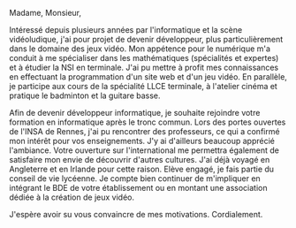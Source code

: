 Madame, Monsieur,

Intéressé depuis plusieurs années par l'informatique et la scène vidéoludique, j'ai pour projet de devenir développeur, plus particulièrement dans le domaine des jeux vidéo. Mon appétence pour le numérique m'a conduit à me spécialiser dans les mathématiques (spécialités et expertes) et à étudier la NSI en terminale. J'ai pu mettre à profit mes connaissances en effectuant la programmation d'un site web et d'un jeu vidéo. En parallèle, je participe aux cours de la spécialité LLCE terminale, à l'atelier cinéma et pratique le badminton et la guitare basse.

Afin de devenir développeur informatique, je souhaite rejoindre votre formation en informatique après le tronc commun. Lors des portes ouvertes de l'INSA de Rennes, j'ai pu rencontrer des professeurs, ce qui a confirmé mon intérêt pour vos enseignements. J'y ai d'ailleurs beaucoup apprécié l'ambiance. Votre ouverture sur l'international me permettra également de satisfaire mon envie de découvrir d'autres cultures. J'ai déjà voyagé en Angleterre et en Irlande pour cette raison. Elève engagé, je fais partie du conseil de vie lycéenne. Je compte bien continuer de m'impliquer en intégrant le BDE de votre établissement ou en montant une association dédiée à la création de jeux vidéo.

J'espère avoir su vous convaincre de mes motivations.
Cordialement.